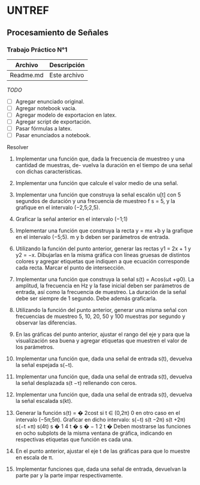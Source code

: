 # UNTREF
## Procesamiento de Señales
### Trabajo Práctico N°1


| Archivo         | Descripción 
|-                |-
| Readme.md       | Este archivo

_TODO_

- [ ] Agregar enunciado original.
- [ ] Agregar notebook vacia.
- [ ] Agregar modelo de exportacion en latex.
- [ ] Agregar script de exportación.
- [ ] Pasar fórmulas a latex.
- [ ] Pasar enunciados a notebook.

Resolver

1. Implementar una función que, dada la frecuencia de muestreo y una cantidad de muestras, de-
vuelva la duración en el tiempo de una señal con dichas características.

2. Implementar una función que calcule el valor medio de una señal.

3. Implementar una función que construya la señal escalón u[t] con 5 segundos de duración y una
frecuencia de muestreo f s = 5, y la grafique en el intervalo (−2,5;2,5).

4. Graficar la señal anterior en el intervalo (−1;1)

5. Implementar una función que construya la recta y = mx +b y la grafique en el intervalo (−5;5). m
y b deben ser parámetros de entrada.

6. Utilizando la función del punto anterior, generar las rectas y1 = 2x + 1 y y2 = −x. Dibujarlas en
la misma gráfica con líneas gruesas de distintos colores y agregar etiquetas que indiquen a que
ecuación corresponde cada recta. Marcar el punto de intersección.

7. Implementar una función que construya la señal s(t) = Acos(ωt +φ0). La amplitud, la frecuencia
en Hz y la fase inicial deben ser parámetros de entrada, así como la frecuencia de muestreo. La
duración de la señal debe ser siempre de 1 segundo. Debe además graficarla.

8. Utilizando la función del punto anterior, generar una misma señal con frecuencias de muestreo 5,
10, 20, 50 y 100 muestras por segundo y observar las diferencias.

9. En las gráficas del punto anterior, ajustar el rango del eje y para que la visualización sea buena y
agregar etiquetas que muestren el valor de los parámetros.

10. Implementar una función que, dada una señal de entrada s(t), devuelva la señal espejada s(−t).

11. Implementar una función que, dada una señal de entrada s(t), devuelva la señal desplazada s(t −τ)
rellenando con ceros.

12. Implementar una función que, dada una señal de entrada s(t), devuelva la señal escalada s(kt).

13. Generar la función
s(t) =
�
2cost
si t ∈ (0,2π)
0
en otro caso
en el intervalo (−5π;5π). Graficar en dicho intervalo:
s(−t)
s(t −2π)
s(t +2π)
s(−t +π)
s(4t)
s
� 1
4 t
�
s
�
− 1
2 t
�
Deben mostrarse las funciones en ocho subplots de la misma ventana de gráfica, indicando en
respectivas etiquetas que función es cada una.

14. En el punto anterior, ajustar el eje t de las gráficas para que lo muestre en escala de π.

15. Implementar funciones que, dada una señal de entrada, devuelvan la parte par y la parte impar
respectivamente.